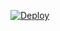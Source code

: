 [![Deploy](https://www.herokucdn.com/deploy/button.png)](https://dashboard.heroku.com/new?template=https://github.com/pq0zz/ahsdfweqas)


